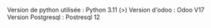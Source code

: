 Version de python utilisée : Python 3.11 (>)
Version d'odoo : Odoo V17
Version Postgresql : Postresql 12
